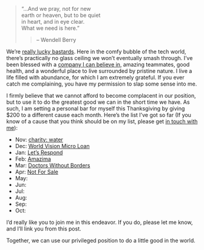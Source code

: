 > “…And we pray, not for new  
> earth or heaven, but to be quiet  
> in heart, and in eye clear.  
> What we need is here.”
> 
> > – Wendell Berry

We’re [really lucky bastards](https://vimeo.com/52639927). Here in the comfy bubble of the tech world, there’s practically no glass ceiling we won’t eventually smash through. I’ve been blessed with a [company I can believe in](http://andyet.com), amazing teammates, good health, and a wonderful place to live surrounded by pristine nature. I live a life filled with abundance, for which I am extremely grateful. If you ever catch me complaining, you have my permission to slap some sense into me.

I firmly believe that we cannot afford to become complacent in our position, but to use it to do the greatest good we can in the short time we have. As such, I am setting a personal bar for myself this Thanksgiving by giving $200 to a different cause each month. Here’s the list I’ve got so far (If you know of a cause that you think should be on my list, please get [in touch with me](/)):

*   Nov: [charity: water](http://www.charitywater.org/)
*   Dec: [World Vision Micro Loan](http://donate.worldvision.org/OA_HTML/xxwv2MicroLoan.jsp?go=micro&)
*   Jan: [Let’s Respond](http://www.letsrespond.com/)
*   Feb: [Amazima](http://www.amazima.org/)
*   Mar: [Doctors Without Borders](http://www.doctorswithoutborders.org/)
*   Apr: [Not For Sale](http://www.notforsalecampaign.org/)
*   May:
*   Jun:
*   Jul:
*   Aug:
*   Sep:
*   Oct:

I’d really like you to join me in this endeavor. If you do, please let me know, and I’ll link you from this post.

Together, we can use our privileged position to do a little good in the world.